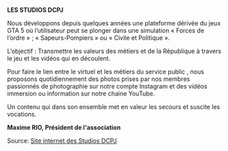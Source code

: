 **__LES STUDIOS DCPJ__**

Nous développons depuis quelques années une plateforme dérivée du jeux GTA 5 où l’utilisateur peut se plonger dans une simulation « Forces de l’ordre » ; « Sapeurs-Pompiers » ou « Civile et Politique ».

L’objectif : Transmettre les valeurs des métiers et de la République à travers le jeu et les vidéos qui en découlent.

Pour faire le lien entre le virtuel et les métiers du service public , nous proposons quotidiennement des photos prises par nos membres passionnés de photographie sur notre compte Instagram et des vidéos immersion ou information sur notre chaine YouTube.

Un contenu qui dans son ensemble met en valeur les secours et suscite les vocations.

**Maxime RIO, Président de l'association**

Source: [Site internet des Studios DCPJ](https://studiosdcpj.org/)
